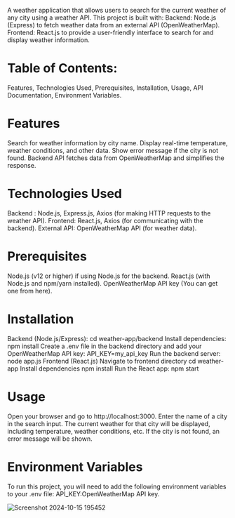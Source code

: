 A weather application that allows users to search for the current weather of any city using a weather API. This project is built with:
   Backend: Node.js (Express) to fetch weather data from an external API (OpenWeatherMap).
   Frontend: React.js to provide a user-friendly interface to search for and display weather information.
# Table of Contents:
  Features,
  Technologies Used,
  Prerequisites,
  Installation,
  Usage,
  API Documentation,
  Environment Variables.
# Features
  Search for weather information by city name.
  Display real-time temperature, weather conditions, and other data.
  Show error message if the city is not found.
  Backend API fetches data from OpenWeatherMap and simplifies the response.
# Technologies Used
 Backend :
   Node.js,
   Express.js,
   Axios (for making HTTP requests to the weather API).
 Frontend:
   React.js,
   Axios (for communicating with the backend).
External API:
  OpenWeatherMap API (for weather data).
# Prerequisites
   Node.js (v12 or higher) if using Node.js for the backend.
   React.js (with Node.js and npm/yarn installed).
   OpenWeatherMap API key (You can get one from here).
# Installation
 Backend (Node.js/Express):
   cd weather-app/backend
 Install dependencies:
   npm install
 Create a .env file in the backend directory and add your OpenWeatherMap API key:
   API_KEY=my_api_key
 Run the backend server:
   node app.js
 Frontend (React.js)
  Navigate to frontend directory
    cd weather-app
  Install dependencies 
    npm install
  Run the React app:
    npm start
# Usage
  Open your browser and go to http://localhost:3000.
  Enter the name of a city in the search input.
  The current weather for that city will be displayed, including temperature, weather conditions, etc.
  If the city is not found, an error message will be shown.
# Environment Variables
 To run this project, you will need to add the following environment variables to your .env file:
  API_KEY:OpenWeatherMap API key.

  

![Screenshot 2024-10-15 195452](https://github.com/user-attachments/assets/7d517b2e-2d43-4fee-87ae-1dd2ce4f2c49)


   
